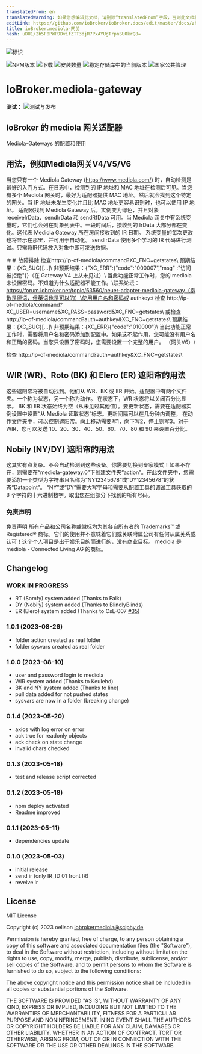 ```yaml
---
translatedFrom: en
translatedWarning: 如果您想编辑此文档，请删除“translatedFrom”字段，否则此文档将再次自动翻译
editLink: https://github.com/ioBroker/ioBroker.docs/edit/master/docs/zh-cn/adapterref/iobroker.mediola-gateway/README.md
title: ioBroker.mediola-网关
hash: uDU1/2b5F0PWPDDvifZTT3djR7PxAYUgTrpnSUOkrQ8=
---
```

![标识](../../../en/adapterref/iobroker.mediola-gateway/admin/mediola-gateway.png)

![NPM版本](https://img.shields.io/npm/v/iobroker.mediola-gateway.svg)
![下载](https://img.shields.io/npm/dm/iobroker.mediola-gateway.svg)
![安装数量](https://iobroker.live/badges/mediola-gateway-installed.svg)
![稳定存储库中的当前版本](https://iobroker.live/badges/mediola-gateway-stable.svg)
![国家公共管理](https://nodei.co/npm/iobroker.mediola-gateway.png?downloads=true)

# IoBroker.mediola-gateway
**测试：** ![测试与发布](https://github.com/oelison/ioBroker.mediola-gateway/workflows/Test%20and%20Release/badge.svg)

## IoBroker 的 mediola 网关适配器
Mediola-Gateways 的配置和使用

## 用法，例如Mediola网关V4/V5/V6
当您只有一个 Mediola Gateway (https://www.mediola.com/) 时，自动检测是最好的入门方式。在日志中，检测到的 IP 地址和 MAC 地址在检测后可见。当您有多个 Mediola 网关时，最好为适配器提供 MAC 地址。然后就会找到这个特定的网关。当 IP 地址未发生变化并且比 MAC 地址更容易识别时，也可以使用 IP 地址。
适配器找到 Mediola Gateway 后，实例变为绿色，并且对象 receiveIrData、sendIrData 和 sendRfData 可用。当 Mediola 网关中有系统变量时，它们也会列在对象列表中。一段时间后，接收到的 IrData 大部分都在变化。这代表 Mediola Gateway 所在房间接收到的 IR 日期。
系统变量的每次更改也将显示在那里，并可用于自动化。
sendIrData 使用多个学习的 IR 代码进行测试。只需将IR代码放入对象中即可发送数据。

＃＃ 故障排除
检查http://ip-of-mediola/command?XC_FNC=getstates\ 预期结果：{XC_SUC}[...]\ 非预期结果：{"XC_ERR":{"code":"000007","msg" :"访问被拒绝"}}（在 Gateway V4 上从未见过）\ 当此功能正常工作时，您的 mediola 未设置密码。不知道为什么适配器不能工作。\联系论坛：https://forum.iobroker.net/topic/63560/neuer-adapter-mediola-gateway（抱歉是德语，但英语也是可以的）\使用用户名和密码或 authkey:\ 检查 http://ip-of-mediola/command?XC_USER=username&XC_PASS=password&XC_FNC=getstates\ 或检查 http://ip-of-mediola/command?auth=authkey&XC_FNC=getstates\ 预期结果：{XC_SUC}[...]\ 非预期结果：{XC_ERR}{"code":"010000"}\ 当此功能正常工作时，需要将用户名和密码添加到配置中。如果这不起作用，您可能没有用户名和正确的密码。当您只设置了密码时，您需要设置一个完整的用户。 （网关V6）\

检查 http://ip-of-mediola/command?auth=authkey&XC_FNC=getstates\

## WIR (WR)、Roto (BK) 和 Elero (ER) 遮阳帘的用法
这些遮阳帘将被自动找到。他们从 WR、BK 或 ER 开始。适配器中有两个文件夹。一个称为状态，另一个称为动作。
在状态下，WR 状态将以关闭百分比显示。 BK 和 ER 状态始终为空（从未见过其他值）。要更新状态，需要在适配器实例设置中设置“从 Mediola 读取状态”标志。更新间隔可以在几分钟内调整。
在动作文件夹中，可以控制遮阳帘。向上移动需要写1，向下写2，停止则写3。对于 WIR，您可以发送 10、20、30、40、50、60、70、80 和 90 来设置百分比。

## Nobily (NY/DY) 遮阳帘的用法
这其实有点复杂。不会自动检测到这些设备。你需要切换到专家模式！如果不存在，则需要在“mediola-gateway.0”下创建文件夹“action”。在此文件夹中，您需要添加一个类型为字符串且名称为“NY12345678”或“DY12345678”的状态“Datapoint”。 “NY”或“DY”需要大写字母和需要从配置工具的调试工具获取的 8 个字符的十六进制数字。取出您在组部分下找到的所有号码。

### 免责声明
免责声明 所有产品和公司名称或徽标均为其各自所有者的 Trademarks™ 或 Registered® 商标。它们的使用并不意味着它们或关联附属公司有任何从属关系或认可！这个个人项目是出于娱乐目的而进行的，没有商业目标。 mediola 是 mediola - Connected Living AG 的商标。

## Changelog

<!--
    Placeholder for the next version (at the beginning of the line):
    ### **WORK IN PROGRESS**
-->

### **WORK IN PROGRESS**

-   RT (Somfy) system added (Thanks to Falk)
-   DY (Nobily) system added (Thanks to BlindlyBlinds)
-   ER (Elero) system added (Thanks to CsL-007 [#35](https://github.com/oelison/ioBroker.mediola-gateway/issues/35))

### 1.0.1 (2023-08-26)

-   folder action created as real folder
-   folder sysvars created as real folder

### 1.0.0 (2023-08-10)

-   user and password login to mediola
-   WIR system added (Thanks to Keulehd)
-   BK and NY system added (Thanks to line)
-   pull data added for not pushed states
-   sysvars are now in a folder (breaking change)

### 0.1.4 (2023-05-20)

-   axios with log error on error
-   ack true for readonly objects
-   ack check on state change
-   invalid chars checked

### 0.1.3 (2023-05-18)

-   test and release script corrected

### 0.1.2 (2023-05-18)

-   npm deploy activated
-   Readme improved

### 0.1.1 (2023-05-11)

-   dependencies update

### 0.1.0 (2023-05-03)

-   initial release
-   send ir (only IR_ID 01 front IR)
-   reveive ir

## License

MIT License

Copyright (c) 2023 oelison <iobrokermediola@sciphy.de>

Permission is hereby granted, free of charge, to any person obtaining a copy
of this software and associated documentation files (the "Software"), to deal
in the Software without restriction, including without limitation the rights
to use, copy, modify, merge, publish, distribute, sublicense, and/or sell
copies of the Software, and to permit persons to whom the Software is
furnished to do so, subject to the following conditions:

The above copyright notice and this permission notice shall be included in all
copies or substantial portions of the Software.

THE SOFTWARE IS PROVIDED "AS IS", WITHOUT WARRANTY OF ANY KIND, EXPRESS OR
IMPLIED, INCLUDING BUT NOT LIMITED TO THE WARRANTIES OF MERCHANTABILITY,
FITNESS FOR A PARTICULAR PURPOSE AND NONINFRINGEMENT. IN NO EVENT SHALL THE
AUTHORS OR COPYRIGHT HOLDERS BE LIABLE FOR ANY CLAIM, DAMAGES OR OTHER
LIABILITY, WHETHER IN AN ACTION OF CONTRACT, TORT OR OTHERWISE, ARISING FROM,
OUT OF OR IN CONNECTION WITH THE SOFTWARE OR THE USE OR OTHER DEALINGS IN THE
SOFTWARE.